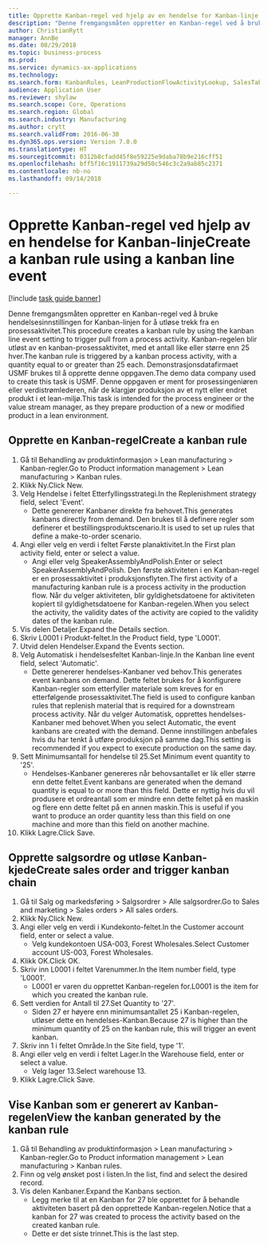 ```yaml
--- 
title: Opprette Kanban-regel ved hjelp av en hendelse for Kanban-linje
description: "Denne fremgangsmåten oppretter en Kanban-regel ved å bruke hendelsesinnstillingen for Kanban-linjen for å utløse trekk fra en prosessaktivitet."
author: ChristianRytt
manager: AnnBe
ms.date: 08/29/2018
ms.topic: business-process
ms.prod: 
ms.service: dynamics-ax-applications
ms.technology: 
ms.search.form: KanbanRules, LeanProductionFlowActivityLookup, SalesTableListPage, SalesCreateOrder, SalesTable
audience: Application User
ms.reviewer: shylaw
ms.search.scope: Core, Operations
ms.search.region: Global
ms.search.industry: Manufacturing
ms.author: crytt
ms.search.validFrom: 2016-06-30
ms.dyn365.ops.version: Version 7.0.0
ms.translationtype: HT
ms.sourcegitcommit: 0312b8cfadd45f8e59225e9daba78b9e216cff51
ms.openlocfilehash: bff5f16c1911739a29d50c546c3c2a9ab85c2371
ms.contentlocale: nb-no
ms.lasthandoff: 09/14/2018

---
```

# <a name="create-a-kanban-rule-using-a-kanban-line-event"></a><span data-ttu-id="070ff-103">Opprette Kanban-regel ved hjelp av en hendelse for Kanban-linje</span><span class="sxs-lookup"><span data-stu-id="070ff-103">Create a kanban rule using a kanban line event</span></span>

[!include [task guide banner](../../includes/task-guide-banner.md)]

<span data-ttu-id="070ff-104">Denne fremgangsmåten oppretter en Kanban-regel ved å bruke hendelsesinnstillingen for Kanban-linjen for å utløse trekk fra en prosessaktivitet.</span><span class="sxs-lookup"><span data-stu-id="070ff-104">This procedure creates a kanban rule by using the kanban line event setting to trigger pull from a process activity.</span></span> <span data-ttu-id="070ff-105">Kanban-regelen blir utløst av en kanban-prosessaktivitet, med et antall like eller større enn 25 hver.</span><span class="sxs-lookup"><span data-stu-id="070ff-105">The kanban rule is triggered by a kanban process activity, with a quantity equal to or greater than 25 each.</span></span> <span data-ttu-id="070ff-106">Demonstrasjonsdatafirmaet USMF brukes til å opprette denne oppgaven.</span><span class="sxs-lookup"><span data-stu-id="070ff-106">The demo data company used to create this task is USMF.</span></span> <span data-ttu-id="070ff-107">Denne oppgaven er ment for prosessingeniøren eller verdistrømlederen, når de klargjør produksjon av et nytt eller endret produkt i et lean-miljø.</span><span class="sxs-lookup"><span data-stu-id="070ff-107">This task is intended for the process engineer or the value stream manager, as they prepare production of a new or modified product in a lean environment.</span></span>


## <a name="create-a-kanban-rule"></a><span data-ttu-id="070ff-108">Opprette en Kanban-regel</span><span class="sxs-lookup"><span data-stu-id="070ff-108">Create a kanban rule</span></span>
1. <span data-ttu-id="070ff-109">Gå til Behandling av produktinformasjon > Lean manufacturing > Kanban-regler.</span><span class="sxs-lookup"><span data-stu-id="070ff-109">Go to Product information management > Lean manufacturing > Kanban rules.</span></span>
2. <span data-ttu-id="070ff-110">Klikk Ny.</span><span class="sxs-lookup"><span data-stu-id="070ff-110">Click New.</span></span>
3. <span data-ttu-id="070ff-111">Velg Hendelse i feltet Etterfyllingsstrategi.</span><span class="sxs-lookup"><span data-stu-id="070ff-111">In the Replenishment strategy field, select 'Event'.</span></span>
    * <span data-ttu-id="070ff-112">Dette genererer Kanbaner direkte fra behovet.</span><span class="sxs-lookup"><span data-stu-id="070ff-112">This generates kanbans directly from demand.</span></span> <span data-ttu-id="070ff-113">Den brukes til å definere regler som definerer et bestillingsproduktscenario.</span><span class="sxs-lookup"><span data-stu-id="070ff-113">It is used to set up rules that define a make-to-order scenario.</span></span>  
4. <span data-ttu-id="070ff-114">Angi eller velg en verdi i feltet Første planaktivitet.</span><span class="sxs-lookup"><span data-stu-id="070ff-114">In the First plan activity field, enter or select a value.</span></span>
    * <span data-ttu-id="070ff-115">Angi eller velg SpeakerAssemblyAndPolish.</span><span class="sxs-lookup"><span data-stu-id="070ff-115">Enter or select SpeakerAssemblyAndPolish.</span></span> <span data-ttu-id="070ff-116">Den første aktiviteten i en Kanban-regel er en prosessaktivitet i produksjonsflyten.</span><span class="sxs-lookup"><span data-stu-id="070ff-116">The first activity of a manufacturing kanban rule is a process activity in the production flow.</span></span> <span data-ttu-id="070ff-117">Når du velger aktiviteten, blir gyldighetsdatoene for aktiviteten kopiert til gyldighetsdatoene for Kanban-regelen.</span><span class="sxs-lookup"><span data-stu-id="070ff-117">When you select the activity, the validity dates of the activity are copied to the validity dates of the kanban rule.</span></span>  
5. <span data-ttu-id="070ff-118">Vis delen Detaljer.</span><span class="sxs-lookup"><span data-stu-id="070ff-118">Expand the Details section.</span></span>
6. <span data-ttu-id="070ff-119">Skriv L0001 i Produkt-feltet.</span><span class="sxs-lookup"><span data-stu-id="070ff-119">In the Product field, type 'L0001'.</span></span>
7. <span data-ttu-id="070ff-120">Utvid delen Hendelser.</span><span class="sxs-lookup"><span data-stu-id="070ff-120">Expand the Events section.</span></span>
8. <span data-ttu-id="070ff-121">Velg Automatisk i hendelsesfeltet Kanban-linje.</span><span class="sxs-lookup"><span data-stu-id="070ff-121">In the Kanban line event field, select 'Automatic'.</span></span>
    * <span data-ttu-id="070ff-122">Dette genererer hendelses-Kanbaner ved behov.</span><span class="sxs-lookup"><span data-stu-id="070ff-122">This generates event kanbans on demand.</span></span>  <span data-ttu-id="070ff-123">Dette feltet brukes for å konfigurere Kanban-regler som etterfyller materiale som kreves for en etterfølgende prosessaktivitet.</span><span class="sxs-lookup"><span data-stu-id="070ff-123">The field is used to configure kanban rules that replenish material that is required for a downstream process activity.</span></span> <span data-ttu-id="070ff-124">Når du velger Automatisk, opprettes hendelses-Kanbaner med behovet.</span><span class="sxs-lookup"><span data-stu-id="070ff-124">When you select Automatic, the event kanbans are created with the demand.</span></span> <span data-ttu-id="070ff-125">Denne innstillingen anbefales hvis du har tenkt å utføre produksjon på samme dag.</span><span class="sxs-lookup"><span data-stu-id="070ff-125">This setting is recommended if you expect to execute production on the same day.</span></span>  
9. <span data-ttu-id="070ff-126">Sett Minimumsantall for hendelse til 25.</span><span class="sxs-lookup"><span data-stu-id="070ff-126">Set Minimum event quantity to '25'.</span></span>
    * <span data-ttu-id="070ff-127">Hendelses-Kanbaner genereres når behovsantallet er lik eller større enn dette feltet.</span><span class="sxs-lookup"><span data-stu-id="070ff-127">Event kanbans are generated when the demand quantity is equal to or more than this field.</span></span> <span data-ttu-id="070ff-128">Dette er nyttig hvis du vil produsere et ordreantall som er mindre enn dette feltet på en maskin og flere enn dette feltet på en annen maskin.</span><span class="sxs-lookup"><span data-stu-id="070ff-128">This is useful if you want to produce an order quantity less than this field on one machine and more than this field on another machine.</span></span>  
10. <span data-ttu-id="070ff-129">Klikk Lagre.</span><span class="sxs-lookup"><span data-stu-id="070ff-129">Click Save.</span></span>

## <a name="create-sales-order-and-trigger-kanban-chain"></a><span data-ttu-id="070ff-130">Opprette salgsordre og utløse Kanban-kjede</span><span class="sxs-lookup"><span data-stu-id="070ff-130">Create sales order and trigger kanban chain</span></span>
1. <span data-ttu-id="070ff-131">Gå til Salg og markedsføring > Salgsordrer > Alle salgsordrer.</span><span class="sxs-lookup"><span data-stu-id="070ff-131">Go to Sales and marketing > Sales orders > All sales orders.</span></span>
2. <span data-ttu-id="070ff-132">Klikk Ny.</span><span class="sxs-lookup"><span data-stu-id="070ff-132">Click New.</span></span>
3. <span data-ttu-id="070ff-133">Angi eller velg en verdi i Kundekonto-feltet.</span><span class="sxs-lookup"><span data-stu-id="070ff-133">In the Customer account field, enter or select a value.</span></span>
    * <span data-ttu-id="070ff-134">Velg kundekontoen USA-003, Forest Wholesales.</span><span class="sxs-lookup"><span data-stu-id="070ff-134">Select Customer account US-003, Forest Wholesales.</span></span>  
4. <span data-ttu-id="070ff-135">Klikk OK.</span><span class="sxs-lookup"><span data-stu-id="070ff-135">Click OK.</span></span>
5. <span data-ttu-id="070ff-136">Skriv inn L0001 i feltet Varenummer.</span><span class="sxs-lookup"><span data-stu-id="070ff-136">In the Item number field, type 'L0001'.</span></span>
    * <span data-ttu-id="070ff-137">L0001 er varen du opprettet Kanban-regelen for.</span><span class="sxs-lookup"><span data-stu-id="070ff-137">L0001 is the item for which you created the kanban rule.</span></span>  
6. <span data-ttu-id="070ff-138">Sett verdien for Antall til 27.</span><span class="sxs-lookup"><span data-stu-id="070ff-138">Set Quantity to '27'.</span></span>
    * <span data-ttu-id="070ff-139">Siden 27 er høyere enn minimumsantallet 25 i Kanban-regelen, utløser dette en hendelses-Kanban.</span><span class="sxs-lookup"><span data-stu-id="070ff-139">Because 27 is higher than the minimum quantity of 25 on the kanban rule, this will trigger an event kanban.</span></span>  
7. <span data-ttu-id="070ff-140">Skriv inn 1 i feltet Område.</span><span class="sxs-lookup"><span data-stu-id="070ff-140">In the Site field, type '1'.</span></span>
8. <span data-ttu-id="070ff-141">Angi eller velg en verdi i feltet Lager.</span><span class="sxs-lookup"><span data-stu-id="070ff-141">In the Warehouse field, enter or select a value.</span></span>
    * <span data-ttu-id="070ff-142">Velg lager 13.</span><span class="sxs-lookup"><span data-stu-id="070ff-142">Select warehouse 13.</span></span>  
9. <span data-ttu-id="070ff-143">Klikk Lagre.</span><span class="sxs-lookup"><span data-stu-id="070ff-143">Click Save.</span></span>

## <a name="view-the-kanban-generated-by-the-kanban-rule"></a><span data-ttu-id="070ff-144">Vise Kanban som er generert av Kanban-regelen</span><span class="sxs-lookup"><span data-stu-id="070ff-144">View the kanban generated by the kanban rule</span></span>
1. <span data-ttu-id="070ff-145">Gå til Behandling av produktinformasjon > Lean manufacturing > Kanban-regler.</span><span class="sxs-lookup"><span data-stu-id="070ff-145">Go to Product information management > Lean manufacturing > Kanban rules.</span></span>
2. <span data-ttu-id="070ff-146">Finn og velg ønsket post i listen.</span><span class="sxs-lookup"><span data-stu-id="070ff-146">In the list, find and select the desired record.</span></span>
3. <span data-ttu-id="070ff-147">Vis delen Kanbaner.</span><span class="sxs-lookup"><span data-stu-id="070ff-147">Expand the Kanbans section.</span></span>
    * <span data-ttu-id="070ff-148">Legg merke til at en Kanban for 27 ble opprettet for å behandle aktiviteten basert på den opprettede Kanban-regelen.</span><span class="sxs-lookup"><span data-stu-id="070ff-148">Notice that a kanban for 27 was created to process the  activity based on the created kanban rule.</span></span>  
    * <span data-ttu-id="070ff-149">Dette er det siste trinnet.</span><span class="sxs-lookup"><span data-stu-id="070ff-149">This is the last step.</span></span>  


